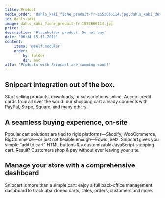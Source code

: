 ```yaml
---
title: Product
media_order: 'dahls_kaki_fiche_produit-fr-1553666114.jpg,dahls_kaki_detail_fiche_produit-fr-1553667108.jpg,tablier_kaki_fiche2-fr-1538545877.jpg'
id: dahls-kaki
image: dahls_kaki_fiche_produit-fr-1553666114.jpg
price: 1
description: 'Placeholder product. Do not buy'
date: '06:34 15-11-2019'
content:
    items: '@self.modular'
    order:
        by: folder
        dir: asc
allo: 'Products with Snipcart are comming soon!'
---
```


## Snipcart integration out of the box.
Start selling products, downloads, or subscriptions online. Accept credit cards from all over the world: our shopping cart already connects with PayPal, Stripe, Square, and many others.

## A seamless buying experience, on-site
Popular cart solutions are tied to rigid platforms—Shopify, WooCommerce, BigCommerce—or just not flexible enough—Ecwid, Selz. Snipcart gives you simple “add to cart” HTML buttons & a customizable JavaScript shopping cart. Result? Customers shop & pay without ever leaving your site.

## Manage your store with a comprehensive dashboard
Snipcart is more than a simple cart: enjoy a full back-office management dashboard to track abandoned carts, sales, orders, customers and more.
